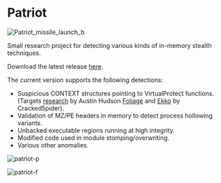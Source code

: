 # Patriot
![Patriot_missile_launch_b](https://user-images.githubusercontent.com/56411054/178175726-bc2c843c-103e-4366-8221-45d64a033e00.jpg)

Small research project for detecting various kinds of in-memory stealth techniques. 

Download the latest release [here](https://github.com/joe-desimone/patriot/releases/tag/v0.3).

The current version supports the following detections:
- Suspicious CONTEXT structures pointing to VirtualProtect functions. (Targets [research](https://suspicious.actor/2022/05/05/mdsec-nighthawk-study.html) by Austin Hudson [Foliage](https://github.com/y11en/FOLIAGE/tree/master/source) and [Ekko](https://github.com/Cracked5pider/Ekko) by Cracked5pider).
- Validation of MZ/PE headers in memory to detect process hollowing variants.
- Unbacked executable regions running at high integrity.
- Modified code used in module stomping/overwriting.
- Various other anomalies.

![patriot-p](https://github.com/user-attachments/assets/b2167c05-3714-439a-95a5-c122012df22b)

![patriot-f](https://github.com/user-attachments/assets/7c1b1721-d603-47f6-a124-cc51c8c7c8b2)
